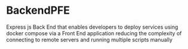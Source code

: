 # BackendPFE
Express js Back End that enables developers to deploy services using docker compose via a Front End application reducing the complexity of connecting to remote servers and running multiple scripts manually
